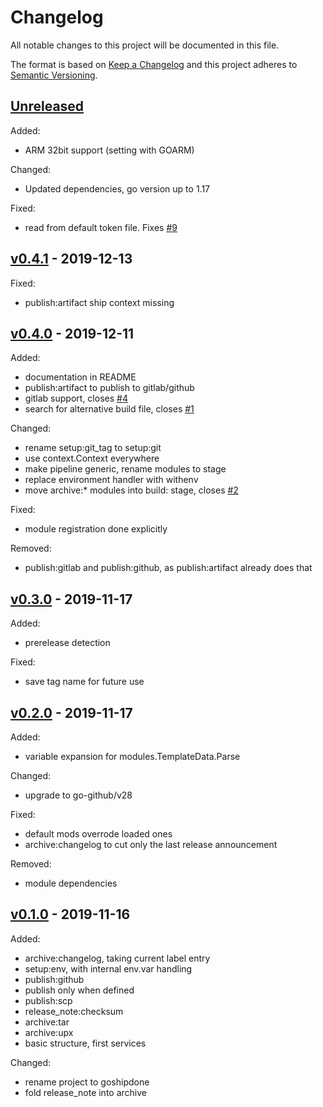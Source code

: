# Changelog

All notable changes to this project will be documented in this file.

The format is based on [Keep a Changelog](http://keepachangelog.com/en/1.0.0/)
and this project adheres to [Semantic Versioning](http://semver.org/spec/v2.0.0.html).

## [Unreleased]

Added:

- ARM 32bit support (setting with GOARM)

Changed:

- Updated dependencies, go version up to 1.17

Fixed:

- read from default token file. Fixes [#9](https://github.com/julian7/goshipdone/issues/9)

## [v0.4.1] - 2019-12-13

Fixed:

- publish:artifact ship context missing

## [v0.4.0] - 2019-12-11

Added:

- documentation in README
- publish:artifact to publish to gitlab/github
- gitlab support, closes [#4](https://github.com/julian7/goshipdone/issues/4)
- search for alternative build file, closes [#1](https://github.com/julian7/goshipdone/issues/1)

Changed:

- rename setup:git_tag to setup:git
- use context.Context everywhere
- make pipeline generic, rename modules to stage
- replace environment handler with withenv
- move archive:* modules into build: stage, closes [#2](https://github.com/julian7/goshipdone/issues/2)

Fixed:

- module registration done explicitly

Removed:

- publish:gitlab and publish:github, as publish:artifact already does that

## [v0.3.0] - 2019-11-17

Added:

- prerelease detection

Fixed:

- save tag name for future use

## [v0.2.0] - 2019-11-17

Added:

- variable expansion for modules.TemplateData.Parse

Changed:

- upgrade to go-github/v28

Fixed:

- default mods overrode loaded ones
- archive:changelog to cut only the last release announcement

Removed:

- module dependencies

## [v0.1.0] - 2019-11-16

Added:

- archive:changelog, taking current label entry
- setup:env, with internal env.var handling
- publish:github
- publish only when defined
- publish:scp
- release_note:checksum
- archive:tar
- archive:upx
- basic structure, first services

Changed:

- rename project to goshipdone
- fold release_note into archive

[Unreleased]: https://github.com/julian7/goshipdone/compare/v0.4.1...HEAD
[v0.4.1]: https://github.com/julian7/goshipdone/compare/v0.4.0...v0.4.1
[v0.4.0]: https://github.com/julian7/goshipdone/compare/v0.3.0...v0.4.0
[v0.3.0]: https://github.com/julian7/goshipdone/compare/v0.2.0...v0.3.0
[v0.2.0]: https://github.com/julian7/goshipdone/compare/v0.1.0...v0.2.0
[v0.1.0]: https://github.com/julian7/goshipdone/releases/tag/v0.1.0
